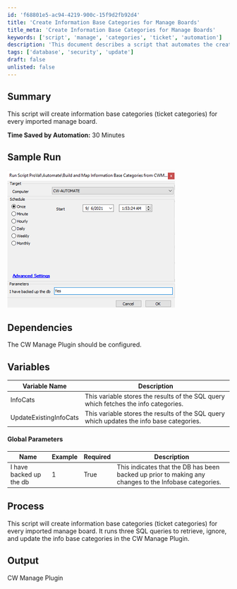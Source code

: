 ```yaml
---
id: 'f68801e5-ac94-4219-900c-15f9d2fb92d4'
title: 'Create Information Base Categories for Manage Boards'
title_meta: 'Create Information Base Categories for Manage Boards'
keywords: ['script', 'manage', 'categories', 'ticket', 'automation']
description: 'This document describes a script that automates the creation of information base categories for every imported manage board in the CW Manage Plugin, saving approximately 30 minutes of manual work. It includes details on dependencies, variables, global parameters, and the process involved.'
tags: ['database', 'security', 'update']
draft: false
unlisted: false
---
```


## Summary

This script will create information base categories (ticket categories) for every imported manage board.

**Time Saved by Automation:** 30 Minutes

## Sample Run

![Sample Run](../../../static/img/Build-and-Map-Information-Base-Categories-from-CWM(board-Type-SubType)/image_1.png)

## Dependencies

The CW Manage Plugin should be configured.

## Variables

| **Variable Name**               | **Description**                                                                                     |
|----------------------------------|-----------------------------------------------------------------------------------------------------|
| InfoCats                        | This variable stores the results of the SQL query which fetches the info categories.               |
| UpdateExistingInfoCats         | This variable stores the results of the SQL query which updates the info base categories.          |

#### Global Parameters

| Name                           | Example | Required | Description                                                                                           |
|--------------------------------|---------|----------|-------------------------------------------------------------------------------------------------------|
| I have backed up the db       | 1       | True     | This indicates that the DB has been backed up prior to making any changes to the Infobase categories. |

## Process

This script will create information base categories (ticket categories) for every imported manage board. It runs three SQL queries to retrieve, ignore, and update the info base categories in the CW Manage Plugin.

## Output

CW Manage Plugin

